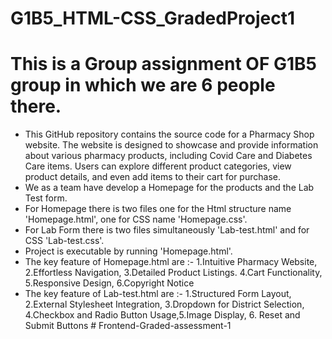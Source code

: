 # G1B5_HTML-CSS_GradedProject1
# This is a Group assignment OF G1B5 group in which we are 6 people there.
* This GitHub repository contains the source code for a Pharmacy Shop website. The website is designed to showcase and provide information about various pharmacy products, 
  including Covid Care and Diabetes Care items. Users can explore different product categories, view product details, and even add items to their cart for purchase.
* We as a team have develop a Homepage for the products and the Lab Test form.
* For Homepage there is two files one for the Html structure name 'Homepage.html', one for CSS name 'Homepage.css'.
* For Lab Form there is two files simultaneously 'Lab-test.html' and for CSS 'Lab-test.css'.
* Project is executable by running 'Homepage.html'.
* The key feature of Homepage.html are :- 1.Intuitive Pharmacy Website, 2.Effortless Navigation, 3.Detailed Product Listings. 4.Cart Functionality, 5.Responsive Design, 
  6.Copyright Notice
* The key feature of Lab-test.html are :- 1.Structured Form Layout, 2.External Stylesheet Integration, 3.Dropdown for District Selection, 4.Checkbox and Radio Button Usage,5.Image Display, 6. Reset and Submit Buttons
#   F r o n t e n d - G r a d e d - a s s e s s m e n t - 1  
 